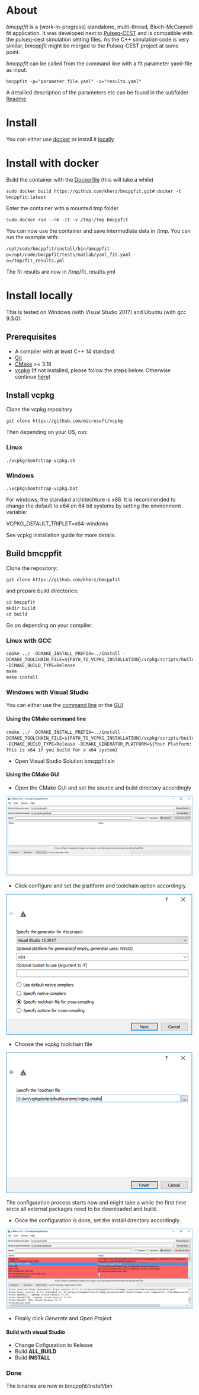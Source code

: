 
# About
*bmcppfit* is a (work-in-progress) standalone, multi-thread, Bloch-McConnell fit application. 
It was developed next to [Pulseq-CEST](https://github.com/kherz/pulseq-cest) and is compatible with the pulseq-cest simulation setting files. As the C++ simulation code is very similar, *bmcppfit* might be merged to the Pulseq-CEST project at some point.

*bmcppfit* can be called from the command line with a fit parameter yaml-file as input:
```
bmcppfit -p="parameter_file.yaml" -o="results.yaml"
```

A detailled description of the parameters etc can be found in the subfolder [Readme](doc/Readme.md)

# Install

You can either use [docker](#install-with-docker) or install it [locally](#install-locally)

# Install with docker

Build the container with the [Dockerfile](docker/Dockerfile) (this will take a while)
```
sudo docker build https://github.com/kherz/bmcppfit.git#:docker -t bmcppfit:latest
```
Enter the container with a mounted tmp folder
```
sudo docker run --rm -it -v /tmp:/tmp bmcppfit
```
You can now use the container and save intermediate data in /tmp. 
You can run the example with:
```
/opt/code/bmcppfit/install/bin/bmcppfit -p=/opt/code/bmcppfit/tests/matlab/yaml_fit.yaml -o=/tmp/fit_results.yml
```
The fit results are now in /tmp/fit_results.yml

# Install locally

This is tested on Windows (with Visual Studio 2017) and Ubuntu (with gcc 9.3.0):

## Prerequisites 

* A compiler with at least C++ 14 standard 
* [Git](https://git-scm.com/) 
* [CMake](https://cmake.org/) >= 3.16
* [vcpkg](https://github.com/microsoft/vcpkg) (If not installed, please follow the steps below. Otherwise continue [here](#build-bmcppfit))

## Install vcpkg
Clone the vcpkg repository
```
git clone https://github.com/microsoft/vcpkg
```
Then depending on your OS, run:
### Linux
```
./vcpkg/bootstrap-vcpkg.sh
```

### Windows
```
.\vcpkg\bootstrap-vcpkg.bat
```
For windows, the standard architechture is x86. It is recommended to change the default to x64 on 64 bit systems by setting the environment variable:

VCPKG_DEFAULT_TRIPLET=x64-windows

See vcpkg installation guide for more details.


## Build bmcppfit
Clone the repository:
```
git clone https://github.com/kherz/bmcppfit
```
and prepare build directories:
```
cd bmcppfit
mkdir build
cd build
```
Go on depending on your compiler:
### Linux with GCC 
```
cmake ../ -DCMAKE_INSTALL_PREFIX=../install -DCMAKE_TOOLCHAIN_FILE=${PATH_TO_VCPKG_INSTALLATION}/vcpkg/scripts/buildsystems/vcpkg.cmake -DCMAKE_BUILD_TYPE=Release
make
make install
```

### Windows with Visual Studio

You can either use the [command line](#using-the-cmake-command-line) or the [GUI](#using-the-cmake-gui)

#### Using the CMake command line
```
cmake ../ -DCMAKE_INSTALL_PREFIX=../install -DCMAKE_TOOLCHAIN_FILE=${PATH_TO_VCPKG_INSTALLATION}/vcpkg/scripts/buildsystems/vcpkg.cmake -DCMAKE_BUILD_TYPE=Release -DCMAKE_GENERATOR_PLATFORM=${Your Platform: This is x64 if you build for a x64 system}
```

* Open Visual Studio Solution bmcppfit.sln

#### Using the CMake GUI
* Open the CMake GUI and set the source and build directory accordingly

![CMake 1](doc/cmake_1.PNG)

* Click configure and set the plattform and toolchain option accordingly.

![CMake 2](doc/cmake_2.PNG)

* Choose the *vcpkg* toolchain file

![CMake 3](doc/cmake_3.PNG)

The configuration process starts now and might take a while the first time since all external packages need to be downloaded and build.

* Once the configuration is done, set the install directory accordingly.

![CMake 4](doc/cmake_4.PNG)

* Finally click *Generate* and *Open Project*

#### Build with visual Studio

* Change Cofiguration to Release
* Build **ALL_BUILD**
* Build **INSTALL**

### Done
The binaries are now in *bmcppfit/install/bin*

